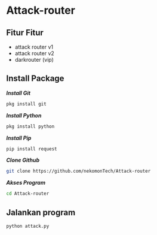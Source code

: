 # Attack-router
## Fitur Fitur
- attack router v1
- attack router v2
- darkrouter (vip)

## Install Package
***Install Git***
```bash
pkg install git
```
***Install Python***
```bash
pkg install python
```
***Install Pip***
```bash
pip install request 
```
***Clone Github***
```bash
git clone https://github.com/nekomonTech/Attack-router
```
***Akses Program***
```bash
cd Attack-router
```
## Jalankan program
```Python
python attack.py
```

